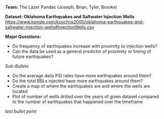 
**Team:** 
The Lazer Pandas (Joseph, Brian, Tyler, Brooke)

**Dataset: Oklahoma Earthquakes and Saltwater Injection Wells**
https://www.kaggle.com/ksuchris2000/oklahoma-earthquakes-and-saltwater-injection-wells#InjectionWells.csv

**Major Questions:**
- Do frequency of earthquakes increase with proximity to injection wells?
- Can the data be used as a general predictor of proximity or timing of future earthquakes?


*Sub-Bullets*
- Do the average daily PSI rates have more earthquakes around them?
- Do the total BBLs injected have more earthquakes around them?
- Create a map of where the earthquakes are and where the wells are located
- Plot of number of wells drilled over the years of given dataset compared to the number of earthquakes that happened over the timeframe

*test bullet point*